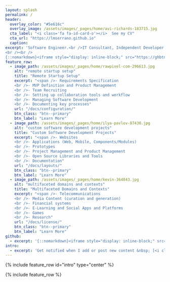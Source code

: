 ```yaml
---
layout: splash
permalink: /
header:
  overlay_color: "#5e616c"
  overlay_image: /assets/images/_pages/home/avi-richards-183715.jpg
  cta_label: "<i class='fa fa-id-card-o'></i>  See my CV"
  cta_url: "https://lmserrano.github.io"
  caption:
excerpt: 'Software Engineer.<br />IT Consultant, Independent Developer and Freelancer.<br /><small>Full Stack & DevOps. Product Development. Remote Tech Startups Setup.</small>
<br /><br />
{::nomarkdown}<iframe style="display: inline-block;" src="https://ghbtns.com/github-btn.html?user=lmserrano&type=follow&count=true&size=large" frameborder="0" scrolling="0" width="280px" height="30px"></iframe> {:/nomarkdown}'
feature_row:
  - image_path: /assets/images/_pages/home/rawpixel-com-296613.jpg
    alt: "remote startup setup"
    title: "Remote Startup Setup"
    excerpt: "<span />- Requirements Specification
    <br />- MVP Definition and Product Management
    <br />- Team Recruiting
    <br />- Setting up collaboration tools and workflow
    <br />- Managing Software Development
    <br />- Documenting key processes"
    url: "/docs/configuration/"
    btn_class: "btn--primary"
    btn_label: "Learn More"
  - image_path: /assets/images/_pages/home/ilya-pavlov-87438.jpg
    alt: "custom software development projects"
    title: "Custom Software Development Projects"
    excerpt: "<span />- Websites
    <br />- Applications (Web, Mobile, Components/Modules)
    <br />- Prototypes
    <br />- Project Management and Product Management
    <br />- Open Source Libraries and Tools
    <br />- Documentation"
    url: "/docs/layouts/"
    btn_class: "btn--primary"
    btn_label: "Learn More"
  - image_path: /assets/images/_pages/home/kevin-364843.jpg
    alt: "multifaceted domains and contexts"
    title: "Multifaceted Domains and Contexts"
    excerpt: "<span />- Telecommunications
    <br />- Media Content (curation and generation)
    <br />- Financial systems
    <br />- E-Learning and Social Apps and Platforms
    <br />- Games
    <br />- Research"
    url: "/docs/license/"
    btn_class: "btn--primary"
    btn_label: "Learn More"
github:
  - excerpt: '{::nomarkdown}<iframe style="display: inline-block;" src="https://ghbtns.com/github-btn.html?user=lmserrano&type=follow&count=true&size=large" frameborder="0" scrolling="0" width="280px" height="30px"></iframe> {:/nomarkdown}'
intro:
  - excerpt: 'Get notified when I add or post new content &nbsp; [<i class="fa fa-twitter"></i> @LuisMigSerrano](https://twitter.com/LuisMigSerrano){: .btn .btn--twitter} [<i class="fa fa-paypal"></i> Tip Me](https://www.paypal.me/LuisMiguelSerrano){: .btn .btn--primary}'
---
```


{% include feature_row id="intro" type="center" %}

{% include feature_row %}
